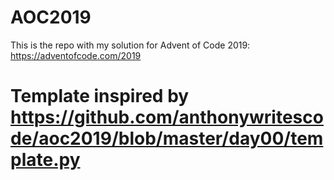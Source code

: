 # AOC2019
This is the repo with my solution for Advent of Code 2019: https://adventofcode.com/2019

# Template inspired by https://github.com/anthonywritescode/aoc2019/blob/master/day00/template.py
